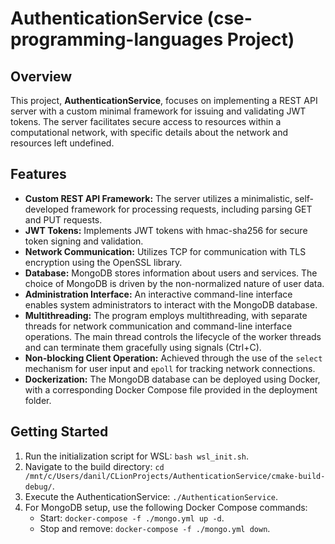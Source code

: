 # AuthenticationService (cse-programming-languages Project)
## Overview

This project, **AuthenticationService**, focuses on implementing a REST API server with a custom minimal framework for issuing and validating JWT tokens. The server facilitates secure access to resources within a computational network, with specific details about the network and resources left undefined.

## Features
- **Custom REST API Framework:** The server utilizes a minimalistic, self-developed framework for processing requests, including parsing GET and PUT requests.
- **JWT Tokens:** Implements JWT tokens with hmac-sha256 for secure token signing and validation.
- **Network Communication:** Utilizes TCP for communication with TLS encryption using the OpenSSL library.
- **Database:** MongoDB stores information about users and services. The choice of MongoDB is driven by the non-normalized nature of user data.
- **Administration Interface:** An interactive command-line interface enables system administrators to interact with the MongoDB database.
- **Multithreading:** The program employs multithreading, with separate threads for network communication and command-line interface operations. The main thread controls the lifecycle of the worker threads and can terminate them gracefully using signals (Ctrl+C).
- **Non-blocking Client Operation:** Achieved through the use of the `select` mechanism for user input and `epoll` for tracking network connections.
- **Dockerization:** The MongoDB database can be deployed using Docker, with a corresponding Docker Compose file provided in the deployment folder.

## Getting Started
1. Run the initialization script for WSL: `bash wsl_init.sh`.
2. Navigate to the build directory: `cd /mnt/c/Users/danil/CLionProjects/AuthenticationService/cmake-build-debug/`.
3. Execute the AuthenticationService: `./AuthenticationService`.
4. For MongoDB setup, use the following Docker Compose commands:
    - Start: `docker-compose -f ./mongo.yml up -d`.
    - Stop and remove: `docker-compose -f ./mongo.yml down`.
